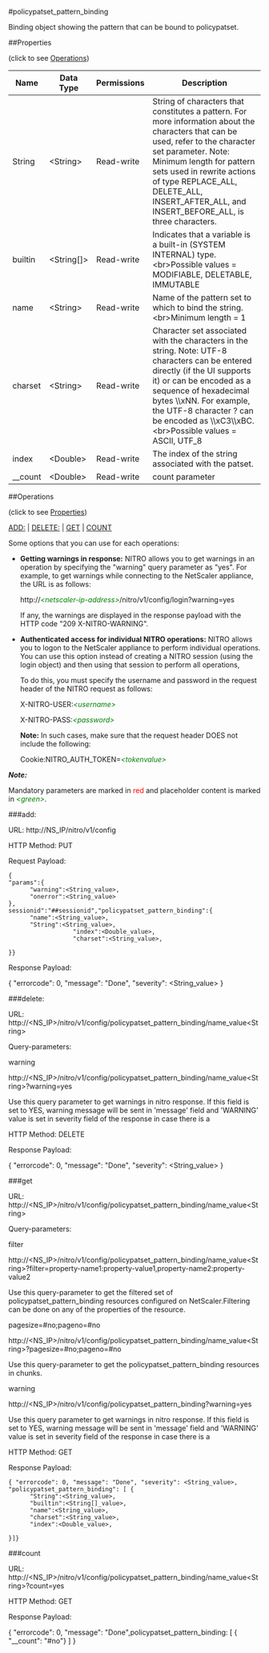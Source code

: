 #policypatset_pattern_binding

Binding object showing the pattern that can be bound to policypatset.


##Properties 
<span>(click to see [Operations](#operations))</span>


<table><thead><tr><th>Name</th><th> Data Type</th><th> Permissions</th><th>Description</th></tr></thead><tbody><tr><td>String</td><td>&lt;String></td><td>Read-write</td><td>String of characters that constitutes a pattern. For more information about the characters that can be used, refer to the character set parameter. Note: Minimum length for pattern sets used in rewrite actions of type REPLACE_ALL, DELETE_ALL, INSERT_AFTER_ALL, and INSERT_BEFORE_ALL, is three characters.</td><tr><tr><td>builtin</td><td>&lt;String[]></td><td>Read-write</td><td>Indicates that a variable is a built-in (SYSTEM INTERNAL) type.&lt;br>Possible values = MODIFIABLE, DELETABLE, IMMUTABLE</td><tr><tr><td>name</td><td>&lt;String></td><td>Read-write</td><td>Name of the pattern set to which to bind the string.&lt;br>Minimum length = 1</td><tr><tr><td>charset</td><td>&lt;String></td><td>Read-write</td><td>Character set associated with the characters in the string. Note: UTF-8 characters can be entered directly (if the UI supports it) or can be encoded as a sequence of hexadecimal bytes \\xNN. For example, the UTF-8 character ? can be encoded as \\xC3\\xBC.&lt;br>Possible values = ASCII, UTF_8</td><tr><tr><td>index</td><td>&lt;Double></td><td>Read-write</td><td>The index of the string associated with the patset.</td><tr><tr><td>__count</td><td>&lt;Double></td><td>Read-write</td><td>count parameter</td><tr></tbody></table>
##Operations 
<span>(click to see [Properties](#properties))</span>


[ADD:](#add:) | [DELETE:](#delete:) | [GET](#get) | [COUNT](#count)


Some options that you can use for each operations:
<ul><li><p><b>Getting warnings in response:</b> NITRO allows you to get warnings in an operation by specifying the "warning" query parameter as "yes". For example, to get warnings while connecting to the NetScaler appliance, the URL is as follows:</p><p>http://<span style="color:green;font-style:italic;">&lt;netscaler-ip-address&gt;</span>/nitro/v1/config/login?warning=yes</p><p>If any, the warnings are displayed in the response payload with the HTTP code "209 X-NITRO-WARNING".</p></li><li><p><b>Authenticated access for individual NITRO operations:</b> NITRO allows you to logon to the NetScaler appliance to perform individual operations. You can use this option instead of creating a NITRO session (using the login object) and then using that session to perform all operations,</p><p>To do this, you must specify the username and password in the request header of the NITRO request as follows:</p><p>X-NITRO-USER:<span style="color:green;font-style:italic;">&lt;username&gt;</span></p><p>X-NITRO-PASS:<span style="color:green;font-style:italic;">&lt;password&gt;</span></p><p><b>Note:</b> In such cases, make sure that the request header DOES not include the following:</p><p>Cookie:NITRO_AUTH_TOKEN=<span style="color:green;font-style:italic;">&lt;tokenvalue&gt;</span></p></li></ul>



***Note:*** 
Mandatory parameters are marked in <span style="color:#FF0000;">red</span> and placeholder content is marked in <span style="color:green;font-style:italic">&lt;green&gt;</span>.

###add:



URL: http://NS_IP/nitro/v1/config
HTTP Method: PUT
Request Payload: ```{"params":{      "warning":<String_value>,      "onerror":<String_value>},sessionid":"##sessionid","policypatset_pattern_binding":{      "name":<String_value>,      "String":<String_value>,                  "index":<Double_value>,                  "charset":<String_value>,}}```
Response Payload: 
{ "errorcode": 0, "message": "Done", "severity": <String_value> }


###delete:



URL: http://&lt;NS_IP&gt;/nitro/v1/config/policypatset_pattern_binding/name_value&lt;String&gt;
Query-parameters:
warning
http://&lt;NS_IP&gt;/nitro/v1/config/policypatset_pattern_binding/name_value&lt;String&gt;?warning=yes
Use this query parameter to get warnings in nitro response. If this field is set to YES, warning message will be sent in 'message' field and 'WARNING' value is set in severity field of the response in case there is a



HTTP Method: DELETE
Response Payload: 
{ "errorcode": 0, "message": "Done", "severity": <String_value> }


###get



URL: http://&lt;NS_IP&gt;/nitro/v1/config/policypatset_pattern_binding/name_value&lt;String&gt;
Query-parameters:
filter
http://&lt;NS_IP&gt;/nitro/v1/config/policypatset_pattern_binding/name_value&lt;String&gt;?filter=property-name1:property-value1,property-name2:property-value2
Use this query-parameter to get the filtered set of policypatset_pattern_binding resources configured on NetScaler.Filtering can be done on any of the properties of the resource.


pagesize=#no;pageno=#no
http://&lt;NS_IP&gt;/nitro/v1/config/policypatset_pattern_binding/name_value&lt;String&gt;?pagesize=#no;pageno=#no
Use this query-parameter to get the policypatset_pattern_binding resources in chunks.


warning
http://&lt;NS_IP&gt;/nitro/v1/config/policypatset_pattern_binding?warning=yes
Use this query parameter to get warnings in nitro response. If this field is set to YES, warning message will be sent in 'message' field and 'WARNING' value is set in severity field of the response in case there is a



HTTP Method: GET
Response Payload: ```{ "errorcode": 0, "message": "Done", "severity": <String_value>, "policypatset_pattern_binding": [ {      "String":<String_value>,      "builtin":<String[]_value>,      "name":<String_value>,      "charset":<String_value>,      "index":<Double_value>,}]}```



###count



URL: http://&lt;NS_IP&gt;/nitro/v1/config/policypatset_pattern_binding/name_value&lt;String&gt;?count=yes
HTTP Method: GET
Response Payload: 
{ "errorcode": 0, "message": "Done",policypatset_pattern_binding: [ { "__count": "#no"} ] }


